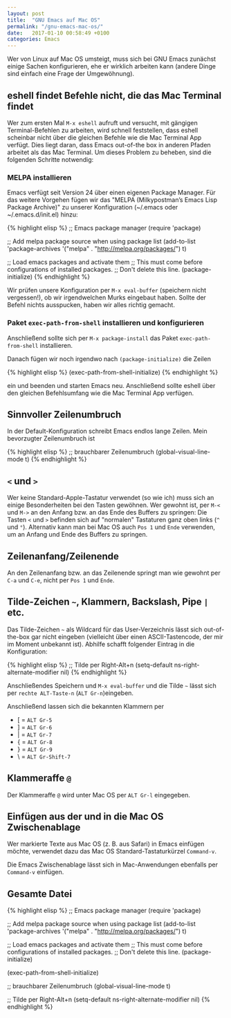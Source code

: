 ```yaml
---
layout: post
title:  "GNU Emacs auf Mac OS"
permalink: "/gnu-emacs-mac-os/"
date:   2017-01-10 00:58:49 +0100
categories: Emacs
---
```

Wer von Linux auf Mac OS umsteigt, muss sich bei GNU Emacs zunächst einige Sachen konfigurieren, ehe er wirklich arbeiten kann (andere Dinge sind einfach eine Frage der Umgewöhnung).

## eshell findet Befehle nicht, die das Mac Terminal findet

Wer zum ersten Mal `M-x eshell` aufruft und versucht, mit gängigen Terminal-Befehlen zu arbeiten, wird schnell feststellen, dass eshell scheinbar nicht über die gleichen Befehle wie die Mac Terminal App verfügt. Dies liegt daran, dass Emacs out-of-the box in anderen Pfaden arbeitet als das Mac Terminal. Um dieses Problem zu beheben, sind die folgenden Schritte notwendig:

### MELPA installieren

Emacs verfügt seit Version 24 über einen eigenen Package Manager. Für das weitere Vorgehen fügen wir das "MELPA (Milkypostman’s Emacs Lisp Package Archive)" zu unserer Konfiguration (~/.emacs oder ~/.emacs.d/init.el) hinzu:

{% highlight elisp %}
;; Emacs package manager
(require 'package)

;; Add melpa package source when using package list
(add-to-list 'package-archives '("melpa" . "http://melpa.org/packages/") t)

;; Load emacs packages and activate them
;; This must come before configurations of installed packages.
;; Don't delete this line.
(package-initialize)
{% endhighlight %}

Wir prüfen unsere Konfiguration per `M-x eval-buffer` (speichern nicht vergessen!), ob wir irgendwelchen Murks eingebaut haben. Sollte der Befehl nichts ausspucken, haben wir alles richtig gemacht.

### Paket `exec-path-from-shell` installieren und konfigurieren

Anschließend sollte sich per `M-x package-install` das Paket `exec-path-from-shell` installieren.

Danach fügen wir noch irgendwo nach `(package-initialize)` die Zeilen

{% highlight elisp %}
(exec-path-from-shell-initialize)
{% endhighlight %}

ein und beenden und starten Emacs neu. Anschließend sollte eshell über den gleichen Befehlsumfang wie die Mac Terminal App verfügen.

## Sinnvoller Zeilenumbruch

In der Default-Konfiguration schreibt Emacs endlos lange Zeilen. Mein bevorzugter Zeilenumbruch  ist

{% highlight elisp %}
;; brauchbarer Zeilenumbruch
(global-visual-line-mode t)
{% endhighlight %}

## `<` und `>`

Wer keine Standard-Apple-Tastatur verwendet (so wie ich) muss sich an einige Besonderheiten bei den Tasten gewöhnen. Wer gewohnt ist, per `M-<` und `M->` an den Anfang bzw. an das Ende des Buffers zu springen: Die Tasten `<` und `>` befinden sich auf "normalen" Tastaturen ganz oben links (`^` und `°`). Alternativ kann man bei Mac OS auch `Pos 1` und `Ende` verwenden, um an Anfang und Ende des Buffers zu springen.

## Zeilenanfang/Zeilenende

An den Zeilenanfang bzw. an das Zeilenende springt man wie gewohnt per `C-a` und `C-e`, nicht per `Pos 1` und `Ende`.

## Tilde-Zeichen `~`, Klammern, Backslash, Pipe `|` etc.

Das Tilde-Zeichen `~` als Wildcard für das User-Verzeichnis lässt sich out-of-the-box gar nicht eingeben (vielleicht über einen ASCII-Tastencode, der mir im Moment unbekannt ist). Abhilfe schafft folgender Eintrag in die Konfiguration:

{% highlight elisp %}
;; Tilde per Right-Alt+n
(setq-default ns-right-alternate-modifier nil)
{% endhighlight %}

Anschließendes Speichern und `M-x eval-buffer` und die Tilde `~` lässt sich per `rechte ALT-Taste-n` (`ALT Gr-n`)eingeben.

Anschließend lassen sich die bekannten Klammern per
+ [ = `ALT Gr-5`
+ ] = `ALT Gr-6`
+ | = `ALT Gr-7`
+ { = `ALT Gr-8`
+ } = `ALT Gr-9`
+ \ = `ALT Gr-Shift-7`

## Klammeraffe `@`

Der Klammeraffe `@` wird unter Mac OS per `ALT Gr-l` eingegeben. 

## Einfügen aus der und in die Mac OS Zwischenablage

Wer markierte Texte aus Mac OS (z. B. aus Safari) in Emacs einfügen möchte, verwendet dazu das Mac OS Standard-Tastaturkürzel `Command-v`.

Die Emacs Zwischenablage lässt sich in Mac-Anwendungen ebenfalls per `Command-v` einfügen.

## Gesamte Datei

{% highlight elisp %}
;; Emacs package manager
(require 'package)

;; Add melpa package source when using package list
(add-to-list 'package-archives '("melpa" . "http://melpa.org/packages/") t)

;; Load emacs packages and activate them
;; This must come before configurations of installed packages.
;; Don't delete this line.
(package-initialize)

(exec-path-from-shell-initialize)

;; brauchbarer Zeilenumbruch
(global-visual-line-mode t)

;; Tilde per Right-Alt+n
(setq-default ns-right-alternate-modifier nil)
{% endhighlight %}
